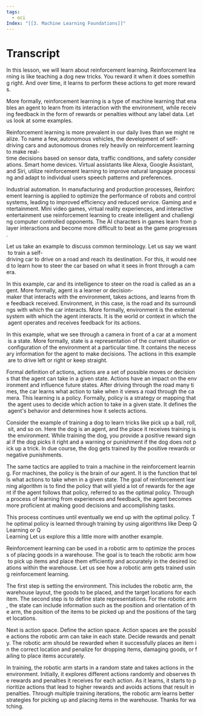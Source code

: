 ```yaml
---
tags:
  - oci
Index: "[[3. Machine Learning Foundations]]"
---
```

# Transcript 
In this lesson, we will learn about reinforcement learning. Reinforcement learning is like teaching a dog new tricks. You reward it when it does something right. And over time, it learns to perform these actions to get more rewards.

More formally, reinforcement learning is a type of machine learning that enables an agent to learn from its interaction with the environment, while receiving feedback in the form of rewards or penalties without any label data. Let us look at some examples.

Reinforcement learning is more prevalent in our daily lives than we might realize. To name a few, autonomous vehicles, the development of self-driving cars and autonomous drones rely heavily on reinforcement learning to make real-time decisions based on sensor data, traffic conditions, and safety considerations. Smart home devices. Virtual assistants like Alexa, Google Assistant, and Siri, utilize reinforcement learning to improve natural language processing and adapt to individual users speech patterns and preferences.

Industrial automation. In manufacturing and production processes, Reinforcement learning is applied to optimize the performance of robots and control systems, leading to improved efficiency and reduced service. Gaming and entertainment. Mini video games, virtual reality experiences, and interactive entertainment use reinforcement learning to create intelligent and challenging computer controlled opponents. The AI characters in games learn from player interactions and become more difficult to beat as the game progresses.

Let us take an example to discuss common terminology. Let us say we want to train a self-driving car to drive on a road and reach its destination. For this, it would need to learn how to steer the car based on what it sees in front through a camera.

In this example, car and its intelligence to steer on the road is called as an agent. More formally, agent is a learner or decision-maker that interacts with the environment, takes actions, and learns from the feedback received. Environment, in this case, is the road and its surroundings with which the car interacts. More formally, environment is the external system with which the agent interacts. It is the world or context in which the agent operates and receives feedback for its actions.

In this example, what we see through a camera in front of a car at a moment is a state. More formally, state is a representation of the current situation or configuration of the environment at a particular time. It contains the necessary information for the agent to make decisions. The actions in this example are to drive left or right or keep straight.

Formal definition of actions, actions are a set of possible moves or decisions that the agent can take in a given state. Actions have an impact on the environment and influence future states. After driving through the road many times, the car learns what action to take when it views a road through the camera. This learning is a policy. Formally, policy is a strategy or mapping that the agent uses to decide which action to take in a given state. It defines the agent's behavior and determines how it selects actions.

Consider the example of training a dog to learn tricks like pick up a ball, roll, sit, and so on. Here the dog is an agent, and the place it receives training is the environment. While training the dog, you provide a positive reward signal if the dog picks it right and a warning or punishment if the dog does not pick up a trick. In due course, the dog gets trained by the positive rewards or negative punishments.

The same tactics are applied to train a machine in the reinforcement learning. For machines, the policy is the brain of our agent. It is the function that tells what actions to take when in a given state. The goal of reinforcement learning algorithm is to find the policy that will yield a lot of rewards for the agent if the agent follows that policy, referred to as the optimal policy. Through a process of learning from experiences and feedback, the agent becomes more proficient at making good decisions and accomplishing tasks.

This process continues until eventually we end up with the optimal policy. The optimal policy is learned through training by using algorithms like Deep Q Learning or Q Learning Let us explore this a little more with another example.

Reinforcement learning can be used in a robotic arm to optimize the process of placing goods in a warehouse. The goal is to teach the robotic arm how to pick up items and place them efficiently and accurately in the desired locations within the warehouse. Let us see how a robotic arm gets trained using reinforcement learning.

The first step is setting the environment. This includes the robotic arm, the warehouse layout, the goods to be placed, and the target locations for each item. The second step is to define state representations. For the robotic arm, the state can include information such as the position and orientation of the arm, the position of the items to be picked up and the positions of the target locations.

Next is action space. Define the action space. Action spaces are the possible actions the robotic arm can take in each state. Decide rewards and penalty. The robotic arm should be rewarded when it successfully places an item in the correct location and penalize for dropping items, damaging goods, or failing to place items accurately.

In training, the robotic arm starts in a random state and takes actions in the environment. Initially, it explores different actions randomly and observes the rewards and penalties it receives for each action. As it learns, it starts to prioritize actions that lead to higher rewards and avoids actions that result in penalties. Through multiple training iterations, the robotic arm learns better strategies for picking up and placing items in the warehouse. Thanks for watching.